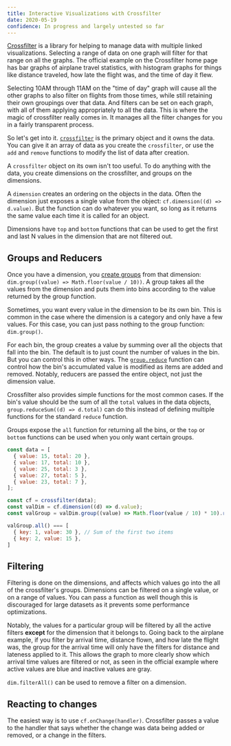 ```yaml
---
title: Interactive Visualizations with Crossfilter
date: 2020-05-19
confidence: In progress and largely untested so far
---
```


[Crossfilter](https://crossfilter.github.io/crossfilter/) is a library for helping to manage data with multiple linked visualizations. Selecting a range of data on one graph will filter for that range on all the graphs. The official example on the Crossfilter home page has bar graphs of airplane travel statistics, with histogram graphs for things like distance traveled, how late the flight was, and the time of day it flew.

Selecting 10AM through 11AM on the "time of day" graph will cause all the other graphs to also filter on flights from those times, while still retaining their own groupings over that data. And filters can be set on each graph, with all of them applying appropriately to all the data. This is where the magic of crossfilter really comes in. It manages all the filter changes for you in a fairly transparent process.

So let's get into it. [`crossfilter`](https://github.com/crossfilter/crossfilter/wiki/API-Reference#wiki-crossfilter) is the primary object and it owns the data. You can give it an array of data as you create the `crossfilter`, or use the `add` and `remove` functions to modify the list of data after creation.

A `crossfilter` object on its own isn't too useful. To do anything with the data, you create dimensions on the crossfilter, and groups on the dimensions.

A `dimension` creates an ordering on the objects in the data. Often the dimension just exposes a single value from the object: `cf.dimension((d) => d.value)`. But the function can do whatever you want, so long as it returns the same value each time it is called for an object.

Dimensions have `top` and `bottom` functions that can be used to get the first and last N values in the dimension that are not filtered out.


## Groups and Reducers

Once you have a dimension, you [create groups](https://github.com/crossfilter/crossfilter/wiki/API-Reference#wiki-dimension_group) from that dimension: `dim.group((value) => Math.floor(value / 10))`. A group takes all the values from the dimension and puts them into bins according to the value returned by the group function.

Sometimes, you want every value in the dimension to be its own bin. This is common in the case where the dimension is a category and only have a few values. For this case, you can just pass nothing to the group function: `dim.group()`.

For each bin, the group creates a value by summing over all the objects that fall into the bin. The default is to just count the number of values in the bin. But you can control this in other ways. The [`group.reduce`](https://github.com/crossfilter/crossfilter/wiki/API-Reference#wiki-group_reduce) function can control how the bin's accumulated value is modified as items are added and removed. Notably, reducers are passed the entire object, not just the dimension value.

Crossfilter also provides simple functions for the most common cases. If the bin's value should be the sum of all the `total` values in the data objects, `group.reduceSum((d) => d.total)` can do this instead of defining multiple functions for the standard `reduce` function.

Groups expose the `all` function for returning all the bins, or the `top` or `bottom` functions can be used when you only want certain groups.

```js
const data = [
  { value: 15, total: 20 },
  { value: 17, total: 10 },
  { value: 25, total: 3 },
  { value: 27, total: 5 },
  { value: 23, total: 7 },
];

const cf = crossfilter(data);
const valDim = cf.dimension((d) => d.value);
const valGroup = valDim.group((value) => Math.floor(value / 10) * 10).reduceSum((d) => d.total);

valGroup.all() === [
  { key: 1, value: 30 }, // Sum of the first two items
  { key: 2, value: 15 },
]
```

## Filtering

Filtering is done on the dimensions, and affects which values go into the all of the crossfilter's groups. Dimensions can be filtered on a single value, or on a range of values. You can pass a function as well though this is discouraged for large datasets as it prevents some performance optimizations.

Notably, the values for a particular group will be filtered by all the active filters **except** for the dimension that it belongs to. Going back to the airplane example, if you filter by arrival time, distance flown, and how late the flight was, the group for the arrival time will only have the filters for distance and lateness applied to it. This allows the graph to more clearly show which arrival time values are filtered or not, as seen in the official example where active values are blue and inactive values are gray.

`dim.filterAll()` can be used to remove a filter on a dimension.

## Reacting to changes

The easiest way is to use `cf.onChange(handler)`. Crossfilter passes a value to the handler that says whether the change was data being added or removed, or a change in the filters.
